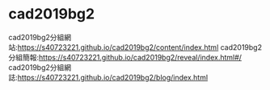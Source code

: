 # cad2019bg2
cad2019bg2分組網站:https://s40723221.github.io/cad2019bg2/content/index.html
cad2019bg2分組簡報:https://s40723221.github.io/cad2019bg2/reveal/index.html#/
cad2019bg2分組網誌:https://s40723221.github.io/cad2019bg2/blog/index.html
